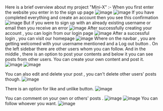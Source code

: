 Here is a brief overview about my project "Mini-X" :-
When you first enter the website you enter in to the sign up page 
![image](https://github.com/user-attachments/assets/333a31a9-f05d-49a0-81d6-67f702421ea5)
![image](https://github.com/user-attachments/assets/7515fcd9-7a8b-4ce5-a35d-0de664f534d6)
If you have completed everything and create an account then you see this confirmation 
![image](https://github.com/user-attachments/assets/1535df6d-a459-4901-a372-4ef1a8c362b2)
But if you were to sign up with an already existing username or email then you receive an error
![image](https://github.com/user-attachments/assets/581b799a-21a6-4725-82a0-addd96125bc3)
After successfully creating your account , you can login from our login page
![image](https://github.com/user-attachments/assets/ff910284-d68d-4c51-9965-5cc3b4d36da7)
After a successful login , you can visit our homepage 
![image](https://github.com/user-attachments/assets/0454f1ce-fbad-4553-b9bd-166bc4ff7528)
Where on the navbar , you are getting welcomed with your username mentioned and a Log out button . On the left sidebar there are other users whom you can follow. And in the middle , there is an option to post your contents and below it you can see posts from other users.
You can create your own content and post it.
![image](https://github.com/user-attachments/assets/aa9cfc1b-9b3a-4d85-92fc-03b56a7dbbad)
![image](https://github.com/user-attachments/assets/bca5a6a7-33c9-4124-bf57-e3909aa9260b)

You can also edit and delete your post , you can't delete other users' posts though.
![image](https://github.com/user-attachments/assets/fddfd150-92d7-4799-a78e-9292af2cda6e)

There is an option for like and unlike button.
![image](https://github.com/user-attachments/assets/756aaa3b-df4e-4895-881f-920cc8ff65ef)

You can comment on your own or others' posts .
![image](https://github.com/user-attachments/assets/e83fdcb8-1366-41ba-a19b-6299e7e80192)
![image](https://github.com/user-attachments/assets/326d8b37-9189-4134-a9ea-0f1f4f24aeb8)
You can follow whoever you want.
![image](https://github.com/user-attachments/assets/4ebdb55d-938e-4103-bb0b-55f16e13ac88)
